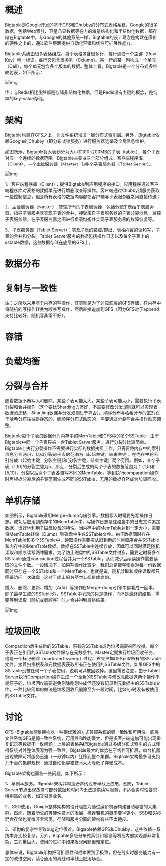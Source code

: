 # 概述

Bigtable是Google开发的基于GFS和Chubby的分布式表格系统。Google的很多数据，包括Web索引、卫星凸显数据等在内的海量结构化和半结构化数据，都存储在Bigtable中。与Google的其他系统一样，Bigtable的设计理念是构建在廉价的硬件之上的，通过软件层面提供自动化容错和线性可扩展性能力。

Bigtable系统由很多表格组成，每个表格包含很多行，每行通过一个主键（Row Key）唯一标识，每行又包含很多列（Column）。某一行的某一列构成一个单元（Cell），每个单元包含多个版本的数据。整体上看，Bigtable是一个分布式多维映射表，如下所示：

![img](file:///C:\Users\大力\AppData\Local\Temp\ksohtml\wpsDD5E.tmp.jpg) 

注：与Redis相比虽然都是存储非结构化数据，但是Redis没有主键的概念，是纯粹的key-value存储。

 

# 架构

Bigtable构建在GFS之上，为文件系统增加一层分布式索引层。另外，Bigtable依赖Google的Chubby（即分布式锁服务）进行服务器选举及全局信息维护。

如图所示，Bigtable将大表划分为大小在100~200MB的子表（tablet），每个子表对应一个连续的数据范围。Bigtable主要由三个部分组成：客户端程序库（Client）、一个主控服务器（Master）和多个子表服务器（Tablet Server）。

![img](file:///C:\Users\大力\AppData\Local\Temp\ksohtml\wpsDD5F.tmp.jpg) 

1、客户端程序库（Client）：提供Bigtable到应用程序的接口，应用程序通过客户端程序库对表格的数据单元进行增删改查等操作。客户端通过Chubby锁服务获取一些控制信息，但是所有表格的数据内容都在客户端与子表服务器之间直接传送；

2、主控服务器（Master）：管理所有的子表服务器，包括分配子表给子表服务器，指导子表服务器实现子表的合并，接受来自子表服务器的子表分裂消息，监控子表服务器，在子表服务器之间进行负载均衡并实现子表服务器的故障恢复等。

3、子表服务器（Tablet Server）：实现子表的装载/卸出、表格内容的读和写，子表的合并和分裂。Tablet Server服务的数据包括操作日志以及每个子表上的sstable数据，这些数据存储在底层的GFS上。

 

# 数据分布

# 复制与一致性

注：之所以采用基于内存的写操作，其实就是为了适应底层的GFS存储，在内存中将随机的写操作转换为顺序写操作，然后直接追加到GFS（因为GFS对于append支持比较好，随机写非常不好）。

# 容错

# 负载均衡

# 分裂与合并

随着数据不断写入和删除，某些子表可能太大，某些子表可能太小，需要执行子表分裂和合并操作（这个要比Sharding方案好，不需要修改分发规则就可以实现表数据的迁移，Sharding数据与分发规则过于耦合）。顺序分布与哈希分布的区别在于哈希分布往往是静态的，而顺序分布式动态的，需要通过分裂与合并操作动态调整。

Bigtable每个子表的数据分为内存中的MemTable和GFS中的多个SSTable，由于Bigtable中同一个子表只被一台Tablet Server服务，进行分裂时比较简单。Bigtable上执行分裂操作不需要进行实际的数据拷贝工作，只需要将内存中的索引信息分为两份，比如分裂前子表的范围为（起始主键，结束主键]，在内存中将索引分成（起始主键，分裂主键]和[分裂主键，结束主键）两个范围。例如，某个子表（1,10]的分裂主键为5，那么，分裂后生成的两个子表的数据范围为：（1,5]和[5,10）。分裂以后两个子表各自写不同的MemTable，等到执行comparation操作时再根据分裂后的子表范围生成不同的SSTable，无用的数据自然成为垃圾回收。

# 单机存储

如图所示，Bigtable采用Merge-dump存储引擎。数据写入时需要先写操作日志，成功后应用到内存中的MemTable中，写操作日志是往磁盘中的日志文件追加数据，很好地利用了磁盘设备的特性。当内存中的MemTable达到一定大小，需要将MemTable转储（Dump）到磁盘中生成SSTable文件。由于数据同时存在MemTable和多个SSTable中，读取操作需要按从旧到新的时间顺序合并SSTable和内存中的MemTable数据。数据在SSTable中连续存放，因此可以同时满足随机读取和顺序读写两种需求。为了防止磁盘中的SSTable文件过多，需要定时将多个SSTable通过compaction过程合并为一个SSTable，从而减少后续读操作需要读取的文件个数。一般情况下，如果写操作比较少，我们总是能够使得对每一份数据同时只存在一个SSTable和一个MemTable，也就是说，随机读取和顺序读取都只需要访问一次磁盘，这对于线上服务基本上都是成立的。

插入、删除、更新、增加（Add）等操作在Merge-dump引擎中都看成一回事，除了最早生成的SSTable外，SSTable中记录的只是操作，而不是最终的结果，需要等到读取（随机或者顺序）时才合并得到最终结果。

![img](file:///C:\Users\大力\AppData\Local\Temp\ksohtml\wpsDD60.tmp.jpg) 

 

# 垃圾回收

Compaction后生成新的SSTable，原有的SSTable成为垃圾需要被回收掉。每个子表正在引用的SSTable文件保存在元数据中。Master定期执行垃圾回收任务，这是一个标记删除（mark-and-sweep）过程。首先扫描GFS获取所有的SSTable文件，接着扫描根表和元数据表获取所有正在使用的SSTable文件，如果GFS中的SSTable没被任何一个子表使用，说明可以被回收掉。这里需要注意，由于Tablet Server执行Compaction操作生成一个全新的SSTable与修改元数据这两个操作不是原子的，垃圾回收需要避免删除刚刚生成但还没有记录到元数据中的SSTable文件。一种比较简单的做法是垃圾回收只删除至少一段时间，比如1小时没有被使用的SSTable文件。

# 讨论

GFS+Bigtable两层架构以一种很优雅的方式兼顾系统的强一致性和可用性。底层文件系统GFS是弱一致性系统，可用性和性能很大，但是多客户端追加可能出现重复记录等数据不一致问题；上层的表格系统Bigtable通过多级分布式索引的方式使得系统对外整体表现为强一致性。Bigtable最大的优势在于线性可扩展，单台机器出现故障可将服务迅速（一分钟以内）迁移到整个集群。Bigtable架构最多可支持几千台的集群规模，通过自动化容错技术大大降低了存储成本。

Bigtable架构也面临一些问题，如下所示：

1、单副本服务。Bigtable架构非常适合离线或者半线上应用，然而，Tablet Server节点出现故障时部分数据短时间内无法提供读写服务，不适合实时性要求特别高的业务，如交易类业务。

2、SSD使用。Google整体架构的设计理念为通过廉价机器构建自动容错的大集群，然而，随着所说的等硬件技术的发展，机器宕机的概率变得更小，SSD和SAS混合存储也变得非常常见，存储和服务分离的架构有些不太适应。

3、架构的复杂性导致bug定位很难。Bigtable依赖GFS和Chubby，这些依赖一系统本身比较复杂，另外，Bigtable多级分布式索引和容错等机制内部实现都非常复杂，工程量巨大，使用的过程中如果发现问题很难定位。

总体来说，Bigtable架构把可扩展性和成本做到了极致，但在线实时服务能力有一定的改进空间，适合通用的离线和半线上应用场合。

 